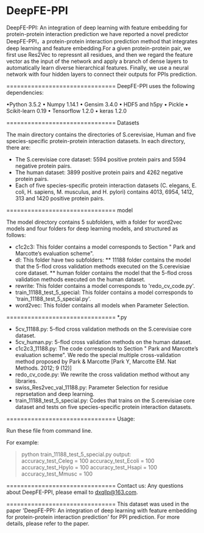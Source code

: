 # DeepFE-PPI
DeepFE-PPI: An integration of deep learning with feature embedding for protein-protein interaction prediction
we have reported a novel predictor DeepFE-PPI，a protein-protein interaction prediction method that integrates deep learning and feature embedding.For a given protein-protein pair, we first use Res2Vec to repressnt all residues, and then we regard the feature vector as the input of the network and apply a branch of dense layers to automatically learn diverse hierarchical features. Finally, we use a neural network with four hidden layers to connect their outputs for PPIs prediction.

===============================
DeepFE-PPI uses the following dependencies:

•Python 3.5.2
• Numpy 1.14.1
• Gensim 3.4.0
• HDF5 and h5py 
• Pickle 
• Scikit-learn 0.19
• Tensorflow 1.2.0
• keras 1.2.0

===============================
Datasets

The main directory contains the directories of S.cerevisiae, Human and five species-specific protein-protein interaction datasets. In each directory, there are:

 * The S.cerevisiae core dataset: 5594 positive protein pairs and 5594 negative protein pairs. 
 * The human dataset: 3899 positive protein pairs and 4262 negative protein pairs.
 * Each of five species-specific protein interaction datasets (C. elegans, E. coli, H. sapiens, M. musculus, and H. pylori) contains 4013, 6954, 1412, 313 and 1420 positive protein pairs.

===============================
model

The model directory contains 5 subfolders, with a folder for word2vec models and four folders for deep learning models, and structured as follows: 
 * c1c2c3: This folder contains a model corresponds to Section " Park and Marcotte’s evaluation scheme".
 * dl: This folder have two subfolders: 
       ** 11188 folder contains the model that the 5-flod cross validation methods executed on the S.cerevisiae core dataset.
	   ** human folder contains the model that the 5-flod cross validation methods executed on the human dataset.
 * rewrite: This folder contains a model corresponds to 'redo_cv_code.py'.
 * train_11188_test_5_special: This folder contains a model corresponds to 'train_11188_test_5_special.py'.
 * word2vec: This folder contains all models when Parameter Selection. 
 
===============================
*.py

 * 5cv_11188.py: 5-flod cross validation methods on the S.cerevisiae core dataset.
 * 5cv_human.py: 5-flod cross validation methods on the human dataset.
 * c1c2c3_11188.py: The code corresponds to Section " Park and Marcotte’s evaluation scheme". We redo the special multiple cross-validation method proposed by Park & Marcotte [Park Y, Marcotte EM. Nat Methods. 2012; 9 (12)]
 * redo_cv_code.py: We rewrite the cross validation method without any libraries.
 * swiss_Res2vec_val_11188.py: Parameter Selection for residue reprsetation and deep learning.
 * train_11188_test_5_special.py: Codes that trains on the S.cerevisiae core dataset and tests on five species-specific protein interaction datasets.

===============================
Usage: 

Run these file from command line. 

For example:
>python train_11188_test_5_special.py
output:  
accuracy_test_Celeg = 100
accuracy_test_Ecoli = 100
accuracy_test_Hpylo = 100
accuracy_test_Hsapi = 100
accuracy_test_Mmusc = 100


===============================
Contact us:
Any questions about DeepFE-PPI, please email to dxqllp@163.com.


===============================
This dataset was used in the paper 'DeepFE-PPI: An integration of deep learning with feature embedding for protein-protein interaction prediction' for PPI prediction. For more details, please refer to the paper.

